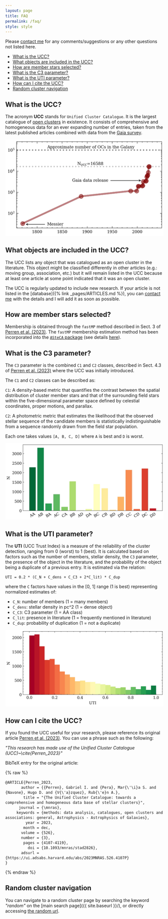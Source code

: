 ```yaml
---
layout: page
title: FAQ
permalink: /faq/
style: style
---
```


Please [contact me](mailto:gabrielperren@gmail.com) for any comments/suggestions or any other questions not
listed here.


- [What is the UCC?](#what-is-the-ucc)
- [What objects are included in the UCC?](#what-objects-are-included-in-the-ucc)
- [How are member stars selected?](#how-are-member-stars-selected)
- [What is the C3 parameter?](#what-is-the-c3-parameter)
- [What is the UTI parameter?](#what-is-the-uti-parameter)
- [How can I cite the UCC?](#how-can-i-cite-the-ucc)
- [Random cluster navigation](#random-cluster-navigation)



## What is the UCC?

The acronym **UCC** stands for `Unified Cluster Catalogue`. It is the largest catalogue
of [open clusters](https://en.wikipedia.org/wiki/Open_cluster) in existence. It consists of comprehensive and homogeneous data
for an ever expanding number of entries, taken from the latest published articles
combined with data from the [Gaia survey](https://www.esa.int/Science_Exploration/Space_Science/Gaia/Gaia_overview).

![Catalogued OCs in the literature](/images/catalogued_ocs.webp "Catalogued OCs in the literature")



## What objects are included in the UCC?

The UCC lists any object that was catalogued as an open cluster in the literature. This
object might be classified differently in other articles (e.g.: moving group,
association, etc.) but it will remain listed in the UCC because at least one article
at some point indicated that it was an open cluster.

The UCC is regularly updated to include new research. If your article is not listed
in the [database]({% link _pages/ARTICLES.md %}), you can
[contact me](mailto:gabrielperren@gmail.com) with the details and I will add it as soon as possible.



## How are member stars selected?

Membership is obtained through the `fastMP` method described in Sect. 3 of
[Perren et al. (2023)](https://ui.adsabs.harvard.edu/abs/2023MNRAS.526.4107P/abstract). The `fastMP` membership estimation method has been
incorporated into the [`ASteCA` package](https://asteca.github.io/) (see details [here](https://asteca.readthedocs.io/en/latest/contents/membership_mod.html)).



## What is the C3 parameter?

The `C3` parameter is the combined `C1` and `C2` classes, described in Sect. 4.3 of
[Perren et al. (2023)](https://ui.adsabs.harvard.edu/abs/2023MNRAS.526.4107P/abstract) where the UCC was initially introduced.

The `C1` and `C2` classes can be described as:

`C1`: A density-based metric that quantifies the contrast between the spatial
distribution of cluster member stars and that of the surrounding field stars within
the five-dimensional parameter space defined by celestial coordinates,
proper motions, and parallax.

`C2`: A photometric metric that estimates the likelihood that the observed stellar
sequence of the candidate members is statistically indistinguishable from a
sequence randomly drawn from the field star population.

Each one takes values `[A, B, C, D]` where `A` is best and `D` is worst.


![Classification of OCs in the literature](/images/classif_bar.webp "Classification of OCs in the literature")



## What is the UTI parameter?

The **UTI** (UCC Trust Index) is a measure of the reliability of the cluster detection,
ranging from 0 (worst) to 1 (best). It is calculated based on factors such as the number
of members, stellar density, the `C3` parameter, the presence of the object
in the literature, and the probability of the object being a duplicate of a previous
entry. It is estimated via the relation:

    UTI = 0.2 * (C_N + C_dens + C_C3 + 2*C_lit) * C_dup

where the `C` factors have values in the [0, 1] range (1 is best) representing
normalized estimates of:

- `C_N`: number of members (1 = many members)
- `C_dens`: stellar density in pc^2 (1 = dense object)
- `C_C3`: C3 parameter (1 = AA class)
- `C_lit`: presence in literature (1 = frequently mentioned in literature)
- `C_dup`: probability of duplication (1 = not a duplicate)

![UTI values for OCs in the literature](/images/UTI_values.webp "UTI values for OCs in the literature")



## How can I cite the UCC?

If you found the UCC useful for your research, please reference its original article
<a data-umami-event="orig_article" href="https://doi.org/10.1093/mnras/stad2826">Perren
et al. (2023)</a>. You can use a phrase such as the following:

_"This research has made use of the Unified Cluster Catalogue (UCC)~\cite{Perren_2023}"_

BibTeX entry for the original article: 

{% raw %}
```
@ARTICLE{Perren_2023,
       author = {{Perren}, Gabriel I. and {Pera}, Mar{\'\i}a S. and {Navone}, Hugo D. and {V{\'a}zquez}, Rub{\'e}n A.},
        title = "{The Unified Cluster Catalogue: towards a comprehensive and homogeneous data base of stellar clusters}",
      journal = {\mnras},
     keywords = {methods: data analysis, catalogues, open clusters and associations: general, Astrophysics - Astrophysics of Galaxies},
         year = 2023,
        month = dec,
       volume = {526},
       number = {3},
        pages = {4107-4119},
          doi = {10.1093/mnras/stad2826},
       adsurl = {https://ui.adsabs.harvard.edu/abs/2023MNRAS.526.4107P}
}
```
{% endraw %}



## Random cluster navigation

You can navigate to a random cluster page by searching the keyword _"random"_ on the
[main search page]({{ site.baseurl }}/), or directly accessing
<a data-umami-event="random_faq" href="{{ site.baseurl }}/random/">the random url</a>.